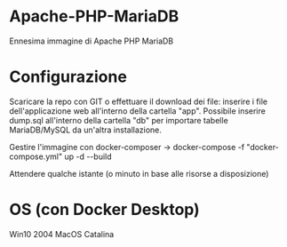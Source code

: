 # Apache-PHP-MariaDB
 Ennesima immagine di Apache PHP MariaDB


# Configurazione
Scaricare la repo con GIT o effettuare il download dei file: inserire i file dell'applicazione web all'interno della cartella "app".
Possibile inserire dump.sql all'interno della cartella "db" per importare tabelle MariaDB/MySQL da un'altra installazione.

Gestire l'immagine con docker-composer -> docker-compose -f "docker-compose.yml" up -d --build

Attendere qualche istante (o minuto in base alle risorse a disposizione)

# OS (con Docker Desktop)

Win10 2004
MacOS Catalina

